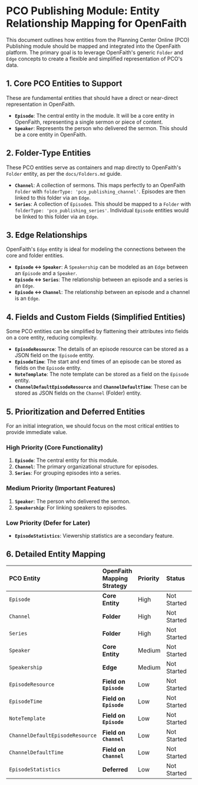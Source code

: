 # PCO Publishing Module: Entity Relationship Mapping for OpenFaith

This document outlines how entities from the Planning Center Online (PCO) Publishing module should be mapped and integrated into the OpenFaith platform. The primary goal is to leverage OpenFaith's generic `Folder` and `Edge` concepts to create a flexible and simplified representation of PCO's data.

## 1. Core PCO Entities to Support

These are fundamental entities that should have a direct or near-direct representation in OpenFaith.

*   **`Episode`**: The central entity in the module. It will be a core entity in OpenFaith, representing a single sermon or piece of content.
*   **`Speaker`**: Represents the person who delivered the sermon. This should be a core entity in OpenFaith.

## 2. Folder-Type Entities

These PCO entities serve as containers and map directly to OpenFaith's `Folder` entity, as per the `docs/Folders.md` guide.

*   **`Channel`**: A collection of sermons. This maps perfectly to an OpenFaith `Folder` with `folderType: 'pco_publishing_channel'`. Episodes are then linked to this folder via an `Edge`.
*   **`Series`**: A collection of `Episode`s. This should be mapped to a `Folder` with `folderType: 'pco_publishing_series'`. Individual `Episode` entities would be linked to this folder via an `Edge`.

## 3. Edge Relationships

OpenFaith's `Edge` entity is ideal for modeling the connections between the core and folder entities.

*   **`Episode` <-> `Speaker`**: A `Speakership` can be modeled as an `Edge` between an `Episode` and a `Speaker`.
*   **`Episode` <-> `Series`**: The relationship between an episode and a series is an `Edge`.
*   **`Episode` <-> `Channel`**: The relationship between an episode and a channel is an `Edge`.

## 4. Fields and Custom Fields (Simplified Entities)

Some PCO entities can be simplified by flattening their attributes into fields on a core entity, reducing complexity.

*   **`EpisodeResource`**: The details of an episode resource can be stored as a JSON field on the `Episode` entity.
*   **`EpisodeTime`**: The start and end times of an episode can be stored as fields on the `Episode` entity.
*   **`NoteTemplate`**: The note template can be stored as a field on the `Episode` entity.
*   **`ChannelDefaultEpisodeResource`** and **`ChannelDefaultTime`**: These can be stored as JSON fields on the `Channel` (Folder) entity.

## 5. Prioritization and Deferred Entities

For an initial integration, we should focus on the most critical entities to provide immediate value.

### High Priority (Core Functionality)

1.  **`Episode`**: The central entity for this module.
2.  **`Channel`**: The primary organizational structure for episodes.
3.  **`Series`**: For grouping episodes into a series.

### Medium Priority (Important Features)

1.  **`Speaker`**: The person who delivered the sermon.
2.  **`Speakership`**: For linking speakers to episodes.

### Low Priority (Defer for Later)

*   **`EpisodeStatistics`**: Viewership statistics are a secondary feature.

## 6. Detailed Entity Mapping

| PCO Entity | OpenFaith Mapping Strategy | Priority | Status | Notes |
| :--- | :--- | :--- | :--- | :--- |
| `Episode` | **Core Entity** | High | Not Started | The central entity for this module. |
| `Channel` | **Folder** | High | Not Started | A `Folder` with `folderType: 'pco_publishing_channel'`. |
| `Series` | **Folder** | High | Not Started | A `Folder` with `folderType: 'pco_publishing_series'`. |
| `Speaker` | **Core Entity** | Medium | Not Started | Represents the person who delivered the sermon. |
| `Speakership` | **Edge** | Medium | Not Started | Connects an `Episode` to a `Speaker`. |
| `EpisodeResource` | **Field on `Episode`** | Low | Not Started | Store as a JSON field. |
| `EpisodeTime` | **Field on `Episode`** | Low | Not Started |  |
| `NoteTemplate` | **Field on `Episode`** | Low | Not Started |  |
| `ChannelDefaultEpisodeResource` | **Field on `Channel`** | Low | Not Started |  |
| `ChannelDefaultTime` | **Field on `Channel`** | Low | Not Started |  |
| `EpisodeStatistics` | **Deferred** | Low | Not Started |  |
